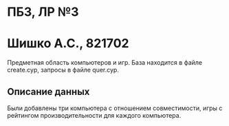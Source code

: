 # ПБЗ, ЛР №3
# Шишко А.С., 821702
Предметная область компьютеров и игр.
База находится в файле create.cyp, запросы в файле quer.cyp.

## Описание данных
Были добавлены три компьютера с отношением совместимости, игры с рейтингом производительности для каждого компьютера.

